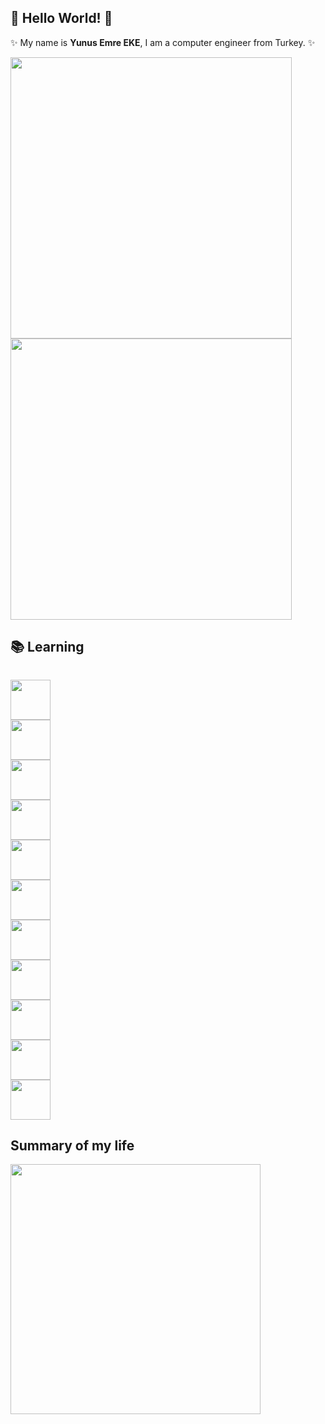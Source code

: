 ## 👋 Hello World! 👋

✨ My name is **Yunus Emre EKE**, I am a computer engineer from Turkey. ✨

<img width=450 src="https://github-readme-stats.vercel.app/api?username=yemreeke&theme=vue-dark&show_icons=true"/>
<img width=450 src="https://github-readme-stats.vercel.app/api/top-langs/?username=yemreeke&layout=compact&hide=html,css&title_color=ffffff&text_color=c9cacc&bg_color=1d1f21"  />  

## 📚 Learning
<code>
<img height="64" src="https://www.vectorlogo.zone/logos/swift/swift-icon.svg">
<img height="64" src="https://www.vectorlogo.zone/logos/reactjs/reactjs-icon.svg">
<img height="64" src="https://www.vectorlogo.zone/logos/springio/springio-icon.svg">
<img height="64" src="https://www.vectorlogo.zone/logos/python/python-icon.svg">
<img height="64" src="https://www.vectorlogo.zone/logos/getbootstrap/getbootstrap-icon.svg">
<img height="64" src="https://www.vectorlogo.zone/logos/w3_html5/w3_html5-icon.svg">
<img height="64" src="https://www.vectorlogo.zone/logos/w3_css/w3_css-icon.svg">
<img height="64" src="https://www.vectorlogo.zone/logos/mysql/mysql-icon.svg">
<img height="64" src="https://www.vectorlogo.zone/logos/php/php-icon.svg">
<img height="64" src="https://www.vectorlogo.zone/logos/arduino/arduino-icon.svg">
<img height="64" src="https://cdn.cdnlogo.com/logos/c/27/c.svg">
</code>

## Summary of my life
<img height=400 src="https://media.giphy.com/media/VBH1sIJSPtnS5dy3f5/giphy.gif">
